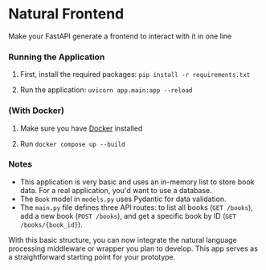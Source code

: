 # Natural Frontend

Make your FastAPI generate a frontend to interact with it in one line

### Running the Application

1. First, install the required packages:
   `pip install -r requirements.txt`

2. Run the application:
   `uvicorn app.main:app --reload`

### (With Docker)

1. Make sure you have [Docker](https://docs.docker.com/engine/install/) installed

2. Run `docker compose up --build`

### Notes

- This application is very basic and uses an in-memory list to store book data. For a real application, you'd want to use a database.
- The `Book` model in `models.py` uses Pydantic for data validation.
- The `main.py` file defines three API routes: to list all books (`GET /books`), add a new book (`POST /books`), and get a specific book by ID (`GET /books/{book_id}`).

With this basic structure, you can now integrate the natural language processing middleware or wrapper you plan to develop. This app serves as a straightforward starting point for your prototype.
